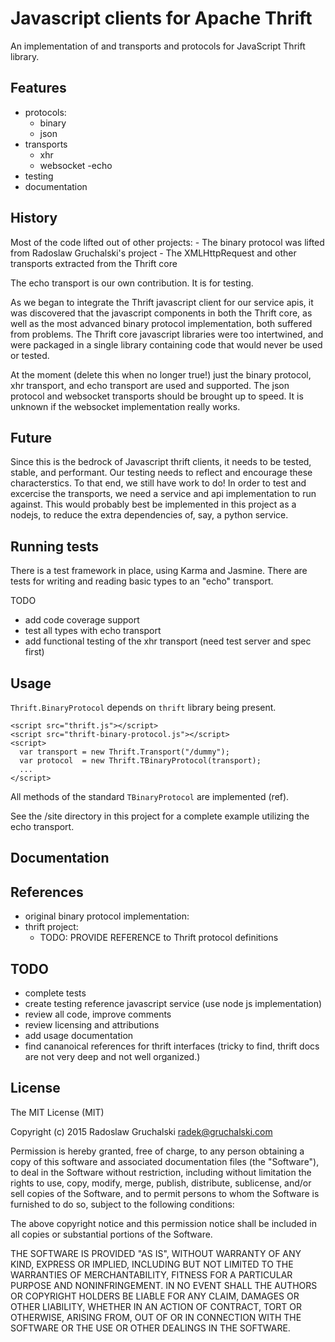 # Javascript clients for Apache Thrift

An implementation of and transports and protocols for JavaScript Thrift library.

## Features

- protocols:
    - binary
    - json
- transports
    - xhr
    - websocket
    -echo
- testing
- documentation

## History

Most of the code lifted out of other projects:
    - The binary protocol was lifted from Radoslaw Gruchalski's project
    - The XMLHttpRequest and other transports extracted from the Thrift core

The echo transport is our own contribution. It is for testing.

As we began to integrate the Thrift javascript client for our service apis, it was discovered that the javascript components in both the Thrift core, as well as the most advanced binary protocol implementation, both suffered from problems. The Thrift core javascript libraries were too intertwined, and were packaged in a single library containing code that would never be used or tested.

At the moment (delete this when no longer true!) just the binary protocol, xhr transport, and echo transport are used and supported. The json protocol and websocket transports should be brought up to speed. It is unknown if the websocket implementation really works.

## Future 

Since this is the bedrock of Javascript thrift clients, it needs to be tested, stable, and performant. Our testing needs to reflect and encourage these characterstics. To that end, we still have work to do! In order to test and excercise the transports, we need a service and api implementation to run against. This would probably best be implemented in this project as a nodejs, to reduce the extra dependencies of, say, a python service.


## Running tests

There is a test framework in place, using Karma and Jasmine. There are tests for writing and reading basic types to an "echo" transport.

TODO
- add code coverage support
- test all types with echo transport
- add functional testing of the xhr transport (need test server and spec first)

## Usage

`Thrift.BinaryProtocol` depends on `thrift` library being present.

    <script src="thrift.js"></script>
    <script src="thrift-binary-protocol.js"></script>
    <script>
      var transport = new Thrift.Transport("/dummy");
      var protocol  = new Thrift.TBinaryProtocol(transport);
      ...
    </script>

All methods of the standard `TBinaryProtocol` are implemented (ref).

See the /site directory in this project for a complete example utilizing the echo transport.

## Documentation


## References

- original binary protocol implementation:
- thrift project:
    - TODO: PROVIDE REFERENCE to Thrift protocol definitions

## TODO

- complete tests
- create testing reference javascript service (use node js implementation)
- review all code, improve comments
- review licensing and attributions
- add usage documentation
- find cananoical references for thrift interfaces (tricky to find, thrift docs 
are not very deep and not well organized.)
    

## License

The MIT License (MIT)

Copyright (c) 2015 Radoslaw Gruchalski <radek@gruchalski.com>

Permission is hereby granted, free of charge, to any person obtaining a copy
of this software and associated documentation files (the "Software"), to deal
in the Software without restriction, including without limitation the rights
to use, copy, modify, merge, publish, distribute, sublicense, and/or sell
copies of the Software, and to permit persons to whom the Software is
furnished to do so, subject to the following conditions:

The above copyright notice and this permission notice shall be included in
all copies or substantial portions of the Software.

THE SOFTWARE IS PROVIDED "AS IS", WITHOUT WARRANTY OF ANY KIND, EXPRESS OR
IMPLIED, INCLUDING BUT NOT LIMITED TO THE WARRANTIES OF MERCHANTABILITY,
FITNESS FOR A PARTICULAR PURPOSE AND NONINFRINGEMENT. IN NO EVENT SHALL THE
AUTHORS OR COPYRIGHT HOLDERS BE LIABLE FOR ANY CLAIM, DAMAGES OR OTHER
LIABILITY, WHETHER IN AN ACTION OF CONTRACT, TORT OR OTHERWISE, ARISING FROM,
OUT OF OR IN CONNECTION WITH THE SOFTWARE OR THE USE OR OTHER DEALINGS IN
THE SOFTWARE.
